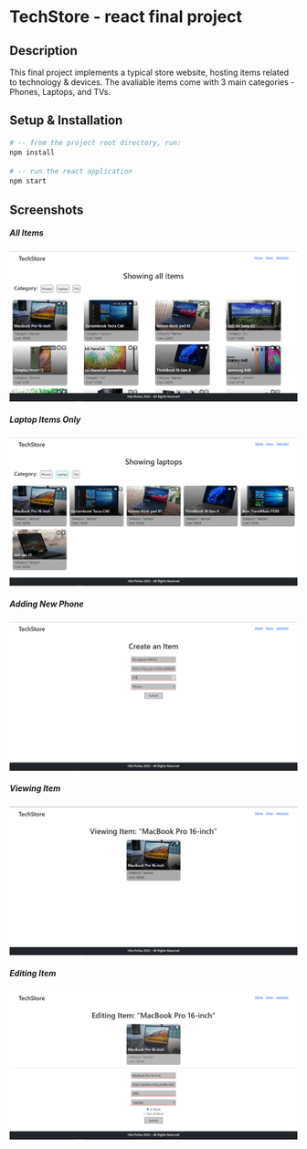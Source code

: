 # TechStore - react final project

## Description

This final project implements a typical store website, hosting items related to technology & devices. The avaliable items come with 3 main categories - Phones, Laptops, and TVs.

## Setup & Installation

```bash
# -- from the project root directory, run:
npm install

# -- run the react application
npm start
```

## Screenshots

##### All Items
![All Items](./screenshots/1.%20All-Items.png)
##### Laptop Items Only
![Laptop Items Only](./screenshots/2.%20Laptop-Items-Only.png)
##### Adding New Phone
![Adding New Phone](./screenshots/3.%20Adding-new-Phone.png)
##### Viewing Item
![Viewing Item](./screenshots/4.%20Viewing-Item.png)
##### Editing Item
![Editing Item](./screenshots/5.%20Editing-Item.png)